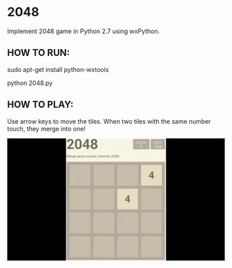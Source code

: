 # 2048

Implement 2048 game in Python 2.7 using wxPython. 

## HOW TO RUN:

sudo apt-get install python-wxtools

python 2048.py

## HOW TO PLAY: 

Use arrow keys to move the tiles. When two tiles with the same number touch, they merge into one!

![2048](2048.gif)
